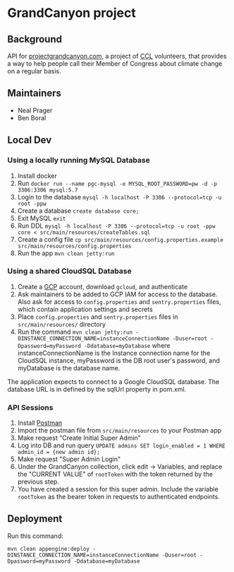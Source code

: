 # GrandCanyon project

## Background
API for [projectgrandcanyon.com](projectgrandcanyon.com), a project of [CCL](citizensclimatelobby.org) volunteers, that provides a way to help people call their Member of Congress about climate change on a regular basis.

## Maintainers
* Neal Prager
* Ben Boral

## Local Dev

### Using a locally running MySQL Database

1. Install docker
2. Run `docker run --name pgc-mysql -e MYSQL_ROOT_PASSWORD=pw -d -p 3306:3306 mysql:5.7`
3. Login to the database `mysql -h localhost -P 3306 --protocol=tcp -u root -ppw`
4. Create a database `create database core;`
5. Exit MySQL `exit`
6. Run DDL `mysql -h localhost -P 3306 --protocol=tcp -u root -ppw core < src/main/resources/createTables.sql`
7. Create a config file `cp src/main/resources/config.properties.example src/main/resources/config.properties`
8. Run the app `mvn clean jetty:run`

### Using a shared CloudSQL Database

1. Create a [GCP](https://cloud.google.com/) account, download `gcloud`, and authenticate
2. Ask maintainers to be added to GCP IAM for access to the database. Also ask for access to `config.properties` and `sentry.properties` files, which contain application settings and secrets
3. Place `config.properties` and `sentry.properties` files in `src/main/resources/` directory 
4. Run the command `mvn clean jetty:run -DINSTANCE_CONNECTION_NAME=instanceConnectionName -Duser=root -Dpassword=myPassword -Ddatabase=myDatabase` where instanceConnectionName is the Instance connection name for the CloudSQL instance, myPassword is the DB root user's password, and myDatabase is the database name.

The application expects to connect to a Google CloudSQL database.  The database URL is in defined by the sqlUrl property in pom.xml.

### API Sessions

1. Install [Postman](https://www.getpostman.com/)
2. Import the postman file from `src/main/resources` to your Postman app
3. Make request "Create Initial Super Admin"
4. Log into DB and run query `UPDATE admins SET login_enabled = 1 WHERE admin_id = {new admin id};`
5. Make request "Super Admin Login"
6. Under the GrandCanyon collection, click edit -> Variables, and replace the "CURRENT VALUE" of `rootToken` with the token returned by the previous step.
7. You have created a session for this super admin. Include the variable `rootToken` as the bearer token in requests to authenticated endpoints.

## Deployment
Run this command: 

`mvn clean appengine:deploy -DINSTANCE_CONNECTION_NAME=instanceConnectionName -Duser=root -Dpassword=myPassword -Ddatabase=myDatabase`